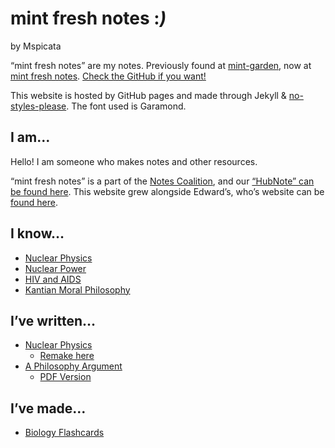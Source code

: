 # mint fresh notes :*)*
by Mspicata

“mint fresh notes” are my notes. Previously found at [mint-garden](https://mint-garden.netlify.app/), now at [mint fresh notes](https://spicata.github.io/mint-fresh-notes/). [Check the GitHub if you want!](https://github.com/spicata/mint-fresh-notes)

This website is hosted by GitHub pages and made through Jekyll & [no-styles-please](https://riggraz.dev/no-style-please/). The font used is Garamond.

## I am…

Hello! I am someone who makes notes and other resources.

“mint fresh notes” is a part of the [Notes Coalition](https://github.com/notes-coalition), and our [“HubNote” can be found here](https://notes-coalition.github.io/). This website grew alongside Edward’s, who’s website can be [found here](https://eddietheed.github.io/obsidiannotes-v.2/).

## I know…

- [Nuclear Physics](pages/3%20Permanent%20Notes/4%20-%20Alpha%20Decay)
- [Nuclear Power](pages/3%20Permanent%20Notes/8%20-%20How%20a%20Nuclear%20Reactor%20Works)
- [HIV and AIDS](pages/3%20Permanent%20Notes/12,a%20-%20HIV%20and%20AIDS)
- [Kantian Moral Philosophy](pages/3%20Permanent%20Notes/13%20-%20Kantian)

## I’ve written…

- [Nuclear Physics](pages/6%20Articles/Nuclear_Decay%20v2.pdf)
	- [Remake here](pages/6%20Articles/A%20Report%20on%20Nuclear%20Physics)
- [A Philosophy Argument](pages/5%20Project%20Notes/Philosophy%20“Draft”%203)
	- [PDF Version](pages/5%20Project%20Notes/Philosophy%20“Draft”%203.pdf)

## I’ve made…

- [Biology Flashcards](pages/5%20Project%20Notes/Biology%20Flashcards)